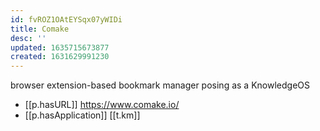 ```yaml
---
id: fvROZ1OAtEYSqx07yWIDi
title: Comake
desc: ''
updated: 1635715673877
created: 1631629991230
---
```

browser extension-based bookmark manager posing as a KnowledgeOS

- [[p.hasURL]] https://www.comake.io/
- [[p.hasApplication]] [[t.km]] 
